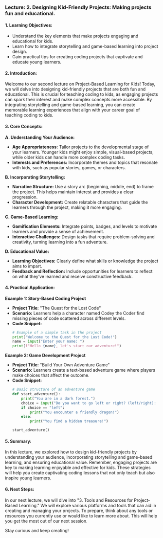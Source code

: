 ### Lecture: 2. Designing Kid-Friendly Projects: Making projects fun and educational.

#### 1. Learning Objectives:
- Understand the key elements that make projects engaging and educational for kids.
- Learn how to integrate storytelling and game-based learning into project design.
- Gain practical tips for creating coding projects that captivate and educate young learners.

#### 2. Introduction:
Welcome to our second lecture on Project-Based Learning for Kids! Today, we will delve into designing kid-friendly projects that are both fun and educational. This is crucial for teaching coding to kids, as engaging projects can spark their interest and make complex concepts more accessible. By integrating storytelling and game-based learning, you can create memorable learning experiences that align with your career goal of teaching coding to kids.

#### 3. Core Concepts:

**A. Understanding Your Audience:**
   - **Age Appropriateness:** Tailor projects to the developmental stage of your learners. Younger kids might enjoy simple, visual-based projects, while older kids can handle more complex coding tasks.
   - **Interests and Preferences:** Incorporate themes and topics that resonate with kids, such as popular stories, games, or characters.

**B. Incorporating Storytelling:**
   - **Narrative Structure:** Use a story arc (beginning, middle, end) to frame the project. This helps maintain interest and provides a clear progression.
   - **Character Development:** Create relatable characters that guide the learners through the project, making it more engaging.

**C. Game-Based Learning:**
   - **Gamification Elements:** Integrate points, badges, and levels to motivate learners and provide a sense of achievement.
   - **Interactive Challenges:** Design tasks that require problem-solving and creativity, turning learning into a fun adventure.

**D. Educational Value:**
   - **Learning Objectives:** Clearly define what skills or knowledge the project aims to impart.
   - **Feedback and Reflection:** Include opportunities for learners to reflect on what they’ve learned and receive constructive feedback.

#### 4. Practical Application:

**Example 1: Story-Based Coding Project**
   - **Project Title:** "The Quest for the Lost Code"
   - **Scenario:** Learners help a character named Codey the Coder find missing pieces of code scattered across different levels.
   - **Code Snippet:** 
     ```python
     # Example of a simple task in the project
     print("Welcome to the Quest for the Lost Code!")
     name = input("Enter your name: ")
     print(f"Hello {name}, let's start our adventure!")
     ```

**Example 2: Game Development Project**
   - **Project Title:** "Build Your Own Adventure Game"
   - **Scenario:** Learners create a text-based adventure game where players make choices that affect the outcome.
   - **Code Snippet:**
     ```python
     # Basic structure of an adventure game
     def start_adventure():
         print("You are in a dark forest.")
         choice = input("Do you want to go left or right? (left/right): ")
         if choice == "left":
             print("You encounter a friendly dragon!")
         else:
             print("You find a hidden treasure!")
     
     start_adventure()
     ```

#### 5. Summary:
In this lecture, we explored how to design kid-friendly projects by understanding your audience, incorporating storytelling and game-based learning, and ensuring educational value. Remember, engaging projects are key to making learning enjoyable and effective for kids. These strategies will help you create captivating coding lessons that not only teach but also inspire young learners.

#### 6. Next Steps:
In our next lecture, we will dive into "3. Tools and Resources for Project-Based Learning." We will explore various platforms and tools that can aid in creating and managing your projects. To prepare, think about any tools or resources you currently use or would like to learn more about. This will help you get the most out of our next session.

Stay curious and keep creating!
